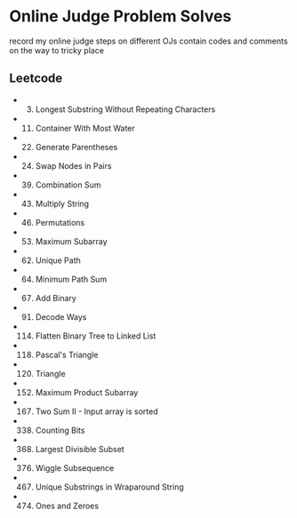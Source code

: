 # Online Judge Problem Solves

record my online judge steps on different OJs
contain codes and comments on the way to tricky place

## Leetcode

- 3. Longest Substring Without Repeating Characters
- 11. Container With Most Water
- 22. Generate Parentheses
- 24. Swap Nodes in Pairs
- 39. Combination Sum
- 43. Multiply String
- 46. Permutations
- 53. Maximum Subarray
- 62. Unique Path
- 64. Minimum Path Sum
- 67. Add Binary
- 91. Decode Ways
- 114. Flatten Binary Tree to Linked List
- 118. Pascal's Triangle
- 120. Triangle
- 152. Maximum Product Subarray
- 167. Two Sum II - Input array is sorted
- 338. Counting Bits
- 368. Largest Divisible Subset
- 376. Wiggle Subsequence
- 467. Unique Substrings in Wraparound String
- 474. Ones and Zeroes


